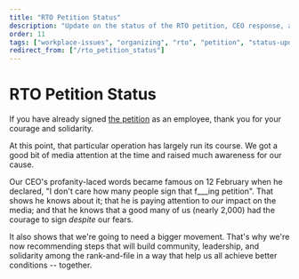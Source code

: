 ```yaml
---
title: "RTO Petition Status"
description: "Update on the status of the RTO petition, CEO response, and next steps for building the movement."
order: 11
tags: ["workplace-issues", "organizing", "rto", "petition", "status-update"]
redirect_from: ["/rto_petition_status"]
---
```


# RTO Petition Status

If you have already signed [the petition](https://www.coworker.org/petitions/professional-dignity) as an employee,
thank you for your courage and solidarity.

At this point, that particular operation has largely run its course.
We got a good bit of media attention at the time and raised much awareness for our cause.

Our CEO's profanity-laced words became famous on 12 February when he declared,
"I don't care how many people sign that f___ing petition".
That shows he knows about it; that he is paying attention to *our* impact on the media;
and that he knows that a good many of us (nearly 2,000) had the courage to sign *despite* our fears.

It also shows that we're going to need a bigger movement.
That's why we're now recommending steps that will build
community, leadership, and solidarity among the rank-and-file
in a way that help us all achieve better conditions -- together.
